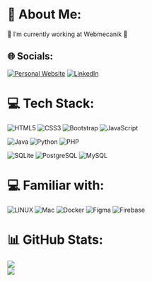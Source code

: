 # 💫 About Me:
🌱 I’m currently working at Webmecanik 🚀<br>


## 🌐 Socials:
[![Personal Website](https://img.shields.io/badge/Personal%20Website-%231E90FF.svg?style=for-the-badge)](https://strikwerda.fr) [![LinkedIn](https://img.shields.io/badge/LinkedIn-%230077B5.svg?style=for-the-badge&logo=linkedin&logoColor=white)](https://linkedin.com/in/https://fr.linkedin.com/in/ezra-strikwerda-84a91868) 

# 💻 Tech Stack:
![HTML5](https://img.shields.io/badge/html5-%23E34F26.svg?style=for-the-badge&logo=html5&logoColor=white) ![CSS3](https://img.shields.io/badge/css3-%231572B6.svg?style=for-the-badge&logo=css3&logoColor=white) ![Bootstrap](https://img.shields.io/badge/bootstrap-%23563D7C.svg?style=for-the-badge&logo=bootstrap&logoColor=white) ![JavaScript](https://img.shields.io/badge/javascript-%23F7DF1E.svg?style=for-the-badge&logo=javascript&logoColor=black) 

![Java](https://img.shields.io/badge/java-%23ED8B00.svg?style=for-the-badge&logo=java&logoColor=white) ![Python](https://img.shields.io/badge/python-%233776AB.svg?style=for-the-badge&logo=python&logoColor=white) ![PHP](https://img.shields.io/badge/php-%23777BB4.svg?style=for-the-badge&logo=php&logoColor=white) 

![SQLite](https://img.shields.io/badge/sqlite-%2307405e.svg?style=for-the-badge&logo=sqlite&logoColor=white) ![PostgreSQL](https://img.shields.io/badge/postgresql-%23316192.svg?style=for-the-badge&logo=postgresql&logoColor=white) ![MySQL](https://img.shields.io/badge/mysql-%234479A1.svg?style=for-the-badge&logo=mysql&logoColor=white)


# 💻 Familiar with:
![LINUX](https://img.shields.io/badge/Linux-FCC624?style=for-the-badge&logo=linux&logoColor=black) ![Mac](https://img.shields.io/badge/Mac-000000?style=for-the-badge&logo=apple&logoColor=white) ![Docker](https://img.shields.io/badge/docker-%230db7ed.svg?style=for-the-badge&logo=docker&logoColor=white) ![Figma](https://img.shields.io/badge/figma-%23F24E1E.svg?style=for-the-badge&logo=figma&logoColor=white) ![Firebase](https://img.shields.io/badge/firebase-%23039BE5.svg?style=for-the-badge&logo=firebase) 	

# 📊 GitHub Stats:
![](https://github-readme-stats.vercel.app/api?username=Adrew-Kirts&theme=blue-green&hide_border=true&include_all_commits=true&count_private=true)<br/>
![](https://github-readme-stats.vercel.app/api/top-langs/?username=Adrew-Kirts&theme=blue-green&hide_border=true&include_all_commits=true&count_private=true&layout=compact)

